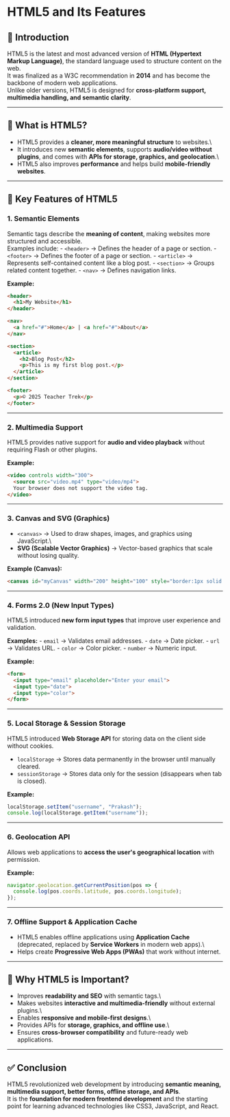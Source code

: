 # HTML5 and Its Features

## 📌 Introduction

HTML5 is the latest and most advanced version of **HTML (Hypertext
Markup Language)**, the standard language used to structure content on
the web.\
It was finalized as a W3C recommendation in **2014** and has become the
backbone of modern web applications.\
Unlike older versions, HTML5 is designed for **cross-platform support,
multimedia handling, and semantic clarity**.

------------------------------------------------------------------------

## 🧩 What is HTML5?

-   HTML5 provides a **cleaner, more meaningful structure** to
    websites.\
-   It introduces new **semantic elements**, supports **audio/video
    without plugins**, and comes with **APIs for storage, graphics, and
    geolocation**.\
-   HTML5 also improves **performance** and helps build
    **mobile-friendly websites**.

------------------------------------------------------------------------

## 🚀 Key Features of HTML5

### 1. Semantic Elements

Semantic tags describe the **meaning of content**, making websites more
structured and accessible.\
Examples include: - `<header>` → Defines the header of a page or
section. - `<footer>` → Defines the footer of a page or section. -
`<article>` → Represents self-contained content like a blog post. -
`<section>` → Groups related content together. - `<nav>` → Defines
navigation links.

**Example:**

``` html
<header>
  <h1>My Website</h1>
</header>

<nav>
  <a href="#">Home</a> | <a href="#">About</a>
</nav>

<section>
  <article>
    <h2>Blog Post</h2>
    <p>This is my first blog post.</p>
  </article>
</section>

<footer>
  <p>© 2025 Teacher Trek</p>
</footer>
```

------------------------------------------------------------------------

### 2. Multimedia Support

HTML5 provides native support for **audio and video playback** without
requiring Flash or other plugins.

**Example:**

``` html
<video controls width="300">
  <source src="video.mp4" type="video/mp4">
  Your browser does not support the video tag.
</video>
```

------------------------------------------------------------------------

### 3. Canvas and SVG (Graphics)

-   `<canvas>` → Used to draw shapes, images, and graphics using
    JavaScript.\
-   **SVG (Scalable Vector Graphics)** → Vector-based graphics that
    scale without losing quality.

**Example (Canvas):**

``` html
<canvas id="myCanvas" width="200" height="100" style="border:1px solid black;"></canvas>
```

------------------------------------------------------------------------

### 4. Forms 2.0 (New Input Types)

HTML5 introduced **new form input types** that improve user experience
and validation.

**Examples:** - `email` → Validates email addresses. - `date` → Date
picker. - `url` → Validates URL. - `color` → Color picker. - `number` →
Numeric input.

**Example:**

``` html
<form>
  <input type="email" placeholder="Enter your email">
  <input type="date">
  <input type="color">
</form>
```

------------------------------------------------------------------------

### 5. Local Storage & Session Storage

HTML5 introduced **Web Storage API** for storing data on the client side
without cookies.

-   `localStorage` → Stores data permanently in the browser until
    manually cleared.
-   `sessionStorage` → Stores data only for the session (disappears when
    tab is closed).

**Example:**

``` js
localStorage.setItem("username", "Prakash");
console.log(localStorage.getItem("username"));
```

------------------------------------------------------------------------

### 6. Geolocation API

Allows web applications to **access the user's geographical location**
with permission.

**Example:**

``` js
navigator.geolocation.getCurrentPosition(pos => {
  console.log(pos.coords.latitude, pos.coords.longitude);
});
```

------------------------------------------------------------------------

### 7. Offline Support & Application Cache

-   HTML5 enables offline applications using **Application Cache**
    (deprecated, replaced by **Service Workers** in modern web apps).\
-   Helps create **Progressive Web Apps (PWAs)** that work without
    internet.

------------------------------------------------------------------------

## 🎯 Why HTML5 is Important?

-   Improves **readability and SEO** with semantic tags.\
-   Makes websites **interactive and multimedia-friendly** without
    external plugins.\
-   Enables **responsive and mobile-first designs**.\
-   Provides APIs for **storage, graphics, and offline use**.\
-   Ensures **cross-browser compatibility** and future-ready web
    applications.

------------------------------------------------------------------------

## ✅ Conclusion

HTML5 revolutionized web development by introducing **semantic meaning,
multimedia support, better forms, offline storage, and APIs**.\
It is the **foundation for modern frontend development** and the
starting point for learning advanced technologies like CSS3, JavaScript,
and React.



